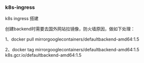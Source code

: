 ### k8s-ingress

k8s ingress 搭建

创建backend时需要去国外网站拉镜像，防火墙原因，做如下处理：

1、docker pull mirrorgooglecontainers/defaultbackend-amd64:1.5

2、docker tag mirrorgooglecontainers/defaultbackend-amd64:1.5 k8s.gcr.io/defaultbackend-amd64:1.5
